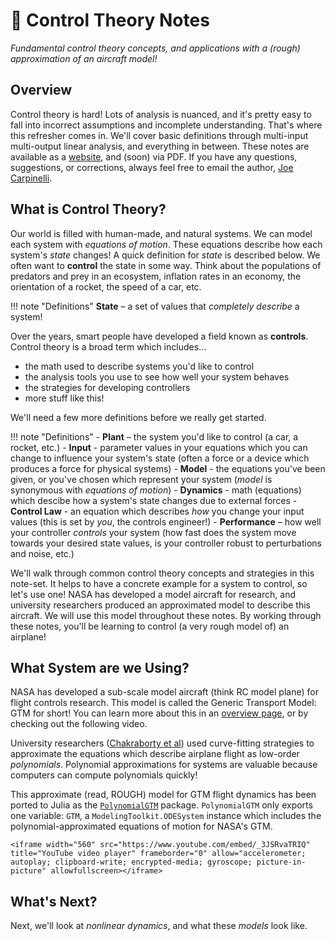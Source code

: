# 🎢 Control Theory Notes
_Fundamental control theory concepts, and applications with a (rough) approximation of an aircraft model!_

## Overview

Control theory is hard! Lots of analysis is nuanced, and it's pretty easy to fall into incorrect assumptions
and incomplete understanding. That's where this refresher comes in. We'll cover basic definitions through
multi-input multi-output linear analysis, and everything in between. These notes are available as a 
[website](jcarpinelli.dev/ControlTheoryNotes.jl/stable), and (soon) via PDF. 
If you have any questions, suggestions, or corrections, always feel free to email the author, 
[Joe Carpinelli](mailto:jdcarpinelli@gmail.com).

## What is Control Theory?

Our world is filled with human-made, and natural systems. We can model each system with _equations of motion_. These equations describe how each system's _state_ changes! A quick definition for _state_ is described below. We often want to __control__ the state in some way. Think about the populations of predators and prey in an ecosystem, inflation rates in an economy, the orientation of a rocket, the speed of a car, etc.

!!! note "Definitions"
	__State__ – a set of values that _completely describe_ a system!

Over the years, smart people have developed a field known as __controls__. Control theory is a broad term which includes...

* the math used to describe systems you'd like to control
* the analysis tools you use to see how well your system behaves
* the strategies for developing controllers
* more stuff like this!

We'll need a few more definitions before we really get started. 

!!! note "Definitions"
    - __Plant__ – the system you'd like to control (a car, a rocket, etc.)
    - __Input__ - parameter values in your equations which you can change to influence your system's state (often a force or a device which produces a force for physical systems)
    - __Model__ - the equations you've been given, or you've chosen which represent your system (_model_ is synonymous with _equations of motion_)
    - __Dynamics__ - math (equations) which descibe how a system's state changes due to external forces
    - __Control Law__ - an equation which describes _how_ you change your input values (this is set by _you_, the controls engineer!)
    - __Performance__ – how well your controller _controls_ your system (how fast does the system move towards your desired state values, is your controller robust to perturbations and noise, etc.)

We'll walk through common control theory concepts and strategies in this note-set. It helps to have a concrete example for a system to control, so let's use one! NASA has developed a model aircraft for research, and university researchers produced an approximated model to describe this aircraft. We will use this model throughout these notes. By working through these notes, you'll be learning to control (a very rough model of) an airplane!

## What System are we Using?

NASA has developed a sub-scale model aircraft (think RC model plane) for flight controls research. This model is called the Generic Transport Model: GTM for short!
You can learn more about this in an [overview page](https://www.nasa.gov/larc/airstar-for-the-sake-of-pilots-and-passengers/), or by checking out the following video. 

University researchers ([Chakraborty et al](https://www.sciencedirect.com/science/article/abs/pii/S0967066110002595)) used curve-fitting strategies to approximate the equations which describe airplane flight as low-order _polynomials_. Polynomial approximations for systems are valuable because computers can compute polynomials quickly! 

This approximate (read, ROUGH) model for GTM flight dynamics has been ported to Julia as the [`PolynomialGTM`](https://github.com/cadojo/PolynomialGTM.jl) package. `PolynomialGTM` only exports one variable: `GTM`, a `ModelingToolkit.ODESystem` instance which includes the polynomial-approximated equations of motion for NASA's GTM. 

```@raw html
<iframe width="560" src="https://www.youtube.com/embed/_3JSRvaTRIQ" title="YouTube video player" frameborder="0" allow="accelerometer; autoplay; clipboard-write; encrypted-media; gyroscope; picture-in-picture" allowfullscreen></iframe>
```

## What's Next?

Next, we'll look at _nonlinear dynamics_, and what these _models_ look like.

